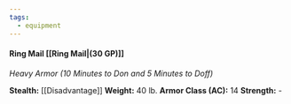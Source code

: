 ```yaml
---
tags:
  - equipment
---
```

#### Ring Mail [[Ring Mail|(30 GP)]]
*Heavy Armor (10 Minutes to Don and 5 Minutes to Doff)*

**Stealth:** [[Disadvantage]] **Weight:** 40 lb.
**Armor Class (AC):** 14
**Strength:** -
